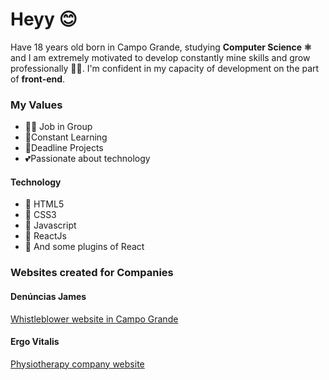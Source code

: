 # Heyy 😊

Have 18 years old born in Campo Grande, studying **Computer Science ⚛️** and I am extremely motivated to develop constantly mine skills and grow professionally 👨‍💻. I'm confident in my capacity of development on the part of **front-end**.

### My Values
- 👨‍💻 Job in Group
- 🤯Constant Learning
- 💨Deadline Projects
- 💕Passionate about technology

####  Technology
- 🧡 HTML5
- 💙 CSS3
- 💛 Javascript
- 💜 ReactJs
- 💞 And some plugins of React

### Websites created for Companies 

#### Denúncias James
[Whistleblower website in Campo Grande](https://denuncias-app.netlify.app/)

#### Ergo Vitalis
[Physiotherapy company website](https://ergo-vitalis.netlify.app/)
